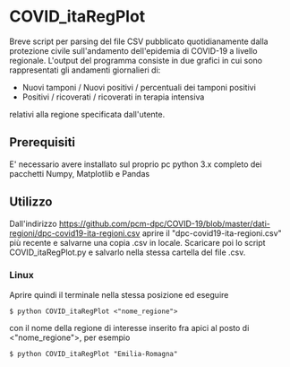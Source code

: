 # COVID_itaRegPlot

Breve script per parsing del file CSV pubblicato quotidianamente dalla protezione civile sull'andamento dell'epidemia di COVID-19 a livello regionale.
L'output del programma consiste in due grafici in cui sono rappresentati gli andamenti giornalieri di:
 
 - Nuovi tamponi / Nuovi positivi / percentuali dei tamponi positivi
 - Positivi / ricoverati / ricoverati in terapia intensiva

relativi alla regione specificata dall'utente.

## Prerequisiti
E' necessario avere installato sul proprio pc python 3.x completo dei pacchetti Numpy, Matplotlib e Pandas

## Utilizzo

Dall'indirizzo https://github.com/pcm-dpc/COVID-19/blob/master/dati-regioni/dpc-covid19-ita-regioni.csv aprire il "dpc-covid19-ita-regioni.csv" più recente e salvarne una copia .csv in locale.
Scaricare poi lo script COVID_itaRegPlot.py e salvarlo nella stessa cartella del file .csv.

### Linux

Aprire quindi il terminale nella stessa posizione ed eseguire
```
$ python COVID_itaRegPlot <"nome_regione">
```
con il nome della regione di interesse inserito fra apici al posto di <"nome_regione">, per esempio
```
$ python COVID_itaRegPlot "Emilia-Romagna"
```
